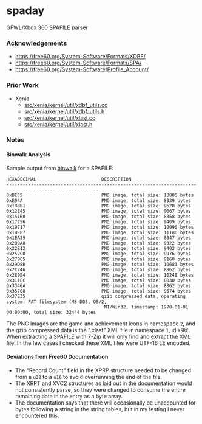 # spaday

GFWL/Xbox 360 SPAFILE parser

### Acknowledgements

* https://free60.org/System-Software/Formats/XDBF/
* https://free60.org/System-Software/Formats/SPA/
* https://free60.org/System-Software/Profile_Account/

### Prior Work

* Xenia
    - [src/xenia/kernel/util/xdbf_utils.cc](https://github.com/xenia-canary/xenia-canary/blob/canary_experimental/src/xenia/kernel/util/xdbf_utils.cc)
    - [src/xenia/kernel/util/xdbf_utils.h](https://github.com/xenia-canary/xenia-canary/blob/canary_experimental/src/xenia/kernel/util/xdbf_utils.h)
    - [src/xenia/kernel/util/xlast.cc](https://github.com/xenia-canary/xenia-canary/blob/canary_experimental/src/xenia/kernel/util/xlast.cc)
    - [src/xenia/kernel/util/xlast.h](https://github.com/xenia-canary/xenia-canary/blob/canary_experimental/src/xenia/kernel/util/xlast.h)

### Notes

#### Binwalk Analysis

Sample output from [binwalk](https://github.com/ReFirmLabs/binwalk) for a SPAFILE:

```console
HEXADECIMAL                        DESCRIPTION
--------------------------------------------------------------------------------------------------------
0xBEC5                             PNG image, total size: 10885 bytes
0xE94A                             PNG image, total size: 8039 bytes
0x108B1                            PNG image, total size: 9620 bytes
0x12E45                            PNG image, total size: 9067 bytes
0x151B0                            PNG image, total size: 8358 bytes
0x17256                            PNG image, total size: 9409 bytes
0x19717                            PNG image, total size: 10096 bytes
0x1BE87                            PNG image, total size: 11186 bytes
0x1EA39                            PNG image, total size: 8047 bytes
0x209A8                            PNG image, total size: 9322 bytes
0x22E12                            PNG image, total size: 9403 bytes
0x252CD                            PNG image, total size: 9976 bytes
0x279C5                            PNG image, total size: 9160 bytes
0x29D8D                            PNG image, total size: 10681 bytes
0x2C746                            PNG image, total size: 8862 bytes
0x2E9E4                            PNG image, total size: 10248 bytes
0x311EC                            PNG image, total size: 8830 bytes
0x3346A                            PNG image, total size: 8862 bytes
0x35708                            PNG image, total size: 9574 bytes
0x37E35                            gzip compressed data, operating system: FAT filesystem (MS-DOS, OS/2,
                                    NT/Win32, timestamp: 1970-01-01 00:00:00, total size: 32444 bytes
```

The PNG images are the game and achievement icons in namespace `2`, and the gzip compressed data is the ".xlast" XML file in namespace `1`, id `XSRC`. When extracting a SPAFILE with 7-Zip it will only find and extract the XML file. In the few cases I checked these XML files were UTF-16 LE encoded.

#### Deviations from Free60 Documentation

* The "Record Count" field in the XPRP structure needed to be changed from a `u32` to a `u16` to avoid overrunning the end of the file.
* The XRPT and XVC2 structures as laid out in the documentation would not consistently parse, so they were changed to consume the entire remaining data in the entry as a byte array.
* The documentation says that there will occasionally be unaccounted for bytes following a string in the string tables, but in my testing I never encountered this.
